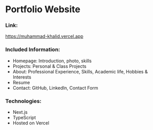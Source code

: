 # Portfolio Website

### Link:

https://muhammad-khalid.vercel.app

### Included Information:

- Homepage: Introduction, photo, skills
- Projects: Personal & Class Projects
- About: Professional Experience, Skills, Academic life, Hobbies & Interests
- Resume
- Contact: GitHub, LinkedIn, Contact Form

### Technologies:

- Next.js
- TypeScript
- Hosted on Vercel
